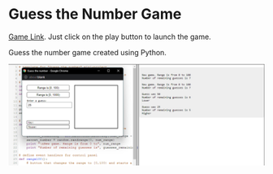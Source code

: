 Guess the Number Game
=====================  

[Game Link](https://py2.codeskulptor.org/#user38_ei0dID0C2V9LNbB.py). Just click on the play button to launch the game.  

Guess the number game created using Python.  

![Main Page](./assets/main_page.png)  